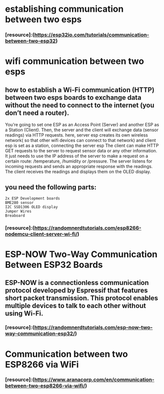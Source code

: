 # establishing communication between two esps
### [resource]:(https://esp32io.com/tutorials/communication-between-two-esp32)
#  wifi communication between two esps

## how to establish a Wi-Fi communication (HTTP) between two esps boards to exchange data without the need to connect to the internet (you don’t need a router).
You’re going to set one ESP as an Access Point (Server) and another ESP as a Station (Client). Then, the server and the client will exchange data (sensor readings) via HTTP requests. 
here, server esp creates its own wireless network( so that other wifi devices can connect to that network) and client esp is set as a station, connecting the server esp
The client can make HTTP GET requests to the server to request sensor data or any other information. It just needs to use the IP address of the server to make a request on a certain route: /temperature, /humidity or /pressure.
The server listens for incoming requests and sends an appropriate response with the readings.
The client receives the readings and displays them on the OLED display.

## you need the following parts:

    2x ESP Development boards 
    BME280 sensor
    I2C SSD1306 OLED display
    Jumper Wires
    Breaboard
    
 ### [resource]:(https://randomnerdtutorials.com/esp8266-nodemcu-client-server-wi-fi/)

# ESP-NOW Two-Way Communication Between ESP32 Boards
## ESP-NOW is a connectionless communication protocol developed by Espressif that features short packet transmission. This protocol enables multiple devices to talk to each other without using Wi-Fi.

### [resource]:(https://randomnerdtutorials.com/esp-now-two-way-communication-esp32/)

# Communication between two ESP8266 via WiFi
### [resource]:(https://www.aranacorp.com/en/communication-between-two-esp8266-via-wifi/)
